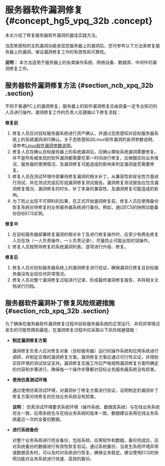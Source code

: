 # 服务器软件漏洞修复 {#concept_hg5_vpq_32b .concept}

本文介绍了修复服务器软件漏洞的最佳实践方法。

当态势感知的主机漏洞功能发现您服务器上的漏洞后，您可参考以下方法来修复服务器上的漏洞，保证漏洞修复工作的有效性和可靠性。

**说明：** 本方法适用于服务器上的各类操作系统、网络设备、数据库、中间件的漏洞修复工作。

## 服务器软件漏洞修复方法 {#section_ncb_xpq_32b .section}

不同于普通PC上的漏洞修复，服务器上的软件漏洞修复应由具备一定专业知识的人员进行操作。漏洞修复工作的负责人应遵循以下修复流程：

**修复前**

1.  修复人员应对目标服务器系统进行资产确认，并通过态势感知对目标服务器系统上的系统漏洞进行确认。关于态势感知对Linux软件漏洞的各项参数说明，请参考[Linux软件漏洞参数说明](intl.zh-CN/用户指南/漏洞管理/Linux软件漏洞参数说明.md#)。
2.  修复人员在确认目标服务器上的系统漏洞后，应确认哪些系统漏洞需要修复。并不是所有被发现的软件漏洞都需要在第一时间进行修复，应根据实际业务情况、服务器的使用情况、及漏洞修复可能造成的影响来判定漏洞是否需要修复。
3.  修复人员在测试环境中部署待修复漏洞的相关补丁，从兼容性和安全性方面进行测试，并在测试完成后形成漏洞修复测试报告。漏洞修复测试报告应包含漏洞修复情况、漏洞修复的时长、补丁本身的兼容性、及漏洞修复可能造成的影响。
4.  为了防止出现不可预料的后果，在正式开始漏洞修复前，修复人员应使用备份恢复系统对待修复的业务服务器系统进行备份。例如，通过ECS的快照功能备份目标ECS实例。

**修复中**

1.  在目标服务器部署修复漏洞的相关补丁及进行修复操作时，应至少有两名修复人员在场（一人负责操作，一人负责记录），尽量防止可能出现的误操作。
2.  修复人员按照待修复的系统漏洞列表，逐项进行升级、修复。

**修复后**

1.  修复人员对目标服务器系统上的漏洞修复进行验证，确保漏洞已修复且目标服务器没有出现任何异常情况。
2.  修复人员对整个漏洞修复过程进行记录，形成最终漏洞修复报告，并将相关文档进行归档。

## 服务器软件漏洞补丁修复风险规避措施 {#section_rcb_xpq_32b .section}

为了确保在服务器软件漏洞修复过程中目标服务器系统的正常运行、并将异常情况发生的可能性降到最低，在漏洞修复过程中应采取以下风险规避措施：

-   **制定漏洞修复方案**

    漏洞修复负责人应对修复对象（目标服务器）运行的操作系统和应用系统进行调研，并制定合理的漏洞修复方案。漏洞修复方案应通过可行性论证，并得到实际环境的测试验证支持。漏洞修复实施工作应严格按照漏洞修复方案所确定的内容和步骤进行，确保每一个操作步骤都对目标业务服务器系统没有损害。

-   **使用仿真测试环境**

    通过使用仿真测试环境，对漏洞补丁修复方案进行验证，证明制定的漏洞补丁修复方案对待修复的在线业务系统没有损害。

    **说明：** 仿真测试环境要求系统环境（操作系统、数据库系统）与在线业务系统完全一致，应用系统也与在线业务系统的版本一致，数据建议采用在线业务系统最近一次的全备份数据。

-   **进行系统备份**

    对整个业务系统进行完全备份，包括系统、应用软件和数据。备份完成后，应对系统备份的数据进行有效性恢复验证。通过系统备份，当发生系统环境异常或数据丢失时，可以及时对系统进行恢复，确保业务稳定。建议使用ECS的快照功能对业务系统进行快速、高效的备份。


